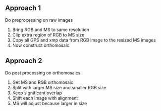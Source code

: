 ## Approach 1
Do preprocessing on raw images
1. Bring RGB and MS to same resolution
2. Clip extra region of RGB to MS size
3. Copy all GPS and xmp data from RGB image to the resized MS images
4. Now construct orthomosaic

## Approach 2
Do post processing on orthomosaics
1. Get MS and RGB orthomosaic
2. Split with larger MS size and smaller RGB size
3. Keep significant overlap
4. Shift each image with alignment
5. MS will adjust because larger in size
